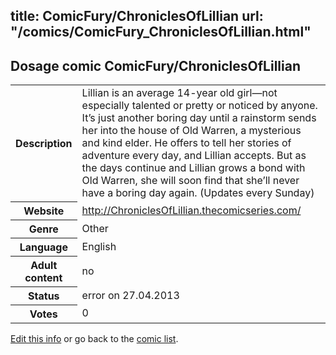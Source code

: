title: ComicFury/ChroniclesOfLillian
url: "/comics/ComicFury_ChroniclesOfLillian.html"
---
Dosage comic ComicFury/ChroniclesOfLillian
-----------------------------------------

<p id="msg"></p>
<script type="text/javascript">
if (window.location.search === '?edit_info_mail=sent_ok') {
  var elem = document.getElementById("msg");
  elem.innerHTML = 'Edited information sucessfully sent.';
  elem.className = 'ok';
}
</script>
<table class="comicinfo">
<tr>
<th>Description</th><td>Lillian is an average 14-year old girl—not especially talented or pretty or noticed by anyone. It’s just another boring day until a rainstorm sends her into the house of Old Warren, a mysterious and kind elder. He offers to tell her stories of adventure every day, and Lillian accepts. But as the days continue and Lillian grows a bond with Old Warren, she will soon find that she’ll never have a boring day again. (Updates every Sunday)</td>
</tr>
<tr>
<th>Website</th><td><a href="http://ChroniclesOfLillian.thecomicseries.com/">http://ChroniclesOfLillian.thecomicseries.com/</a></td>
</tr>
<tr>
<th>Genre</th><td>Other</td>
</tr>
<tr>
<th>Language</th><td>English</td>
</tr>
<tr>
<th>Adult content</th><td>no</td>
</tr>
<tr>
<th>Status</th><td>error on 27.04.2013</td>
</tr>
<tr>
<th>Votes</th><td>0</td>
</tr>
</table>

[Edit this info](ComicFury_ChroniclesOfLillian_edit.html) or go back to the [comic list](../comic-index.html).
